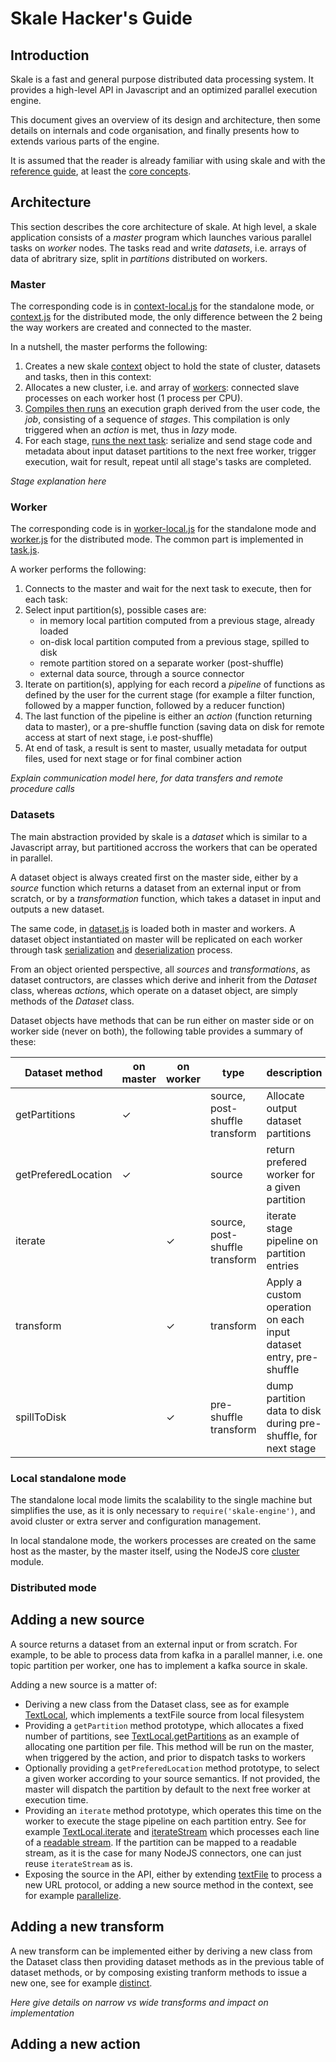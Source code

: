 # Skale Hacker's Guide

## Introduction

Skale is a fast and general purpose distributed data processing system. It provides a high-level API in Javascript and an optimized parallel execution engine.

This document gives an overview of its design and architecture, then some details on internals and code organisation, and finally presents how to extends various parts of the engine.

It is assumed that the reader is already familiar with using skale and with the [reference guide], at least the [core concepts].

## Architecture

This section describes the core architecture of skale. At high level, a skale application consists of a *master* program which launches various parallel tasks on *worker* nodes. The tasks read and write *datasets*, i.e. arrays of data of abritrary size, split in *partitions* distributed on workers.

### Master

The corresponding code is in [context-local.js] for the standalone mode, or [context.js] for the distributed mode, the only difference between the 2 being the way workers are created and connected to the master.

In a nutshell, the master performs the following:

1. Creates a new skale [context] object to hold the state of cluster, datasets and tasks, then in this context:
2. Allocates a new cluster, i.e. and array of [workers]: connected slave processes on each worker host (1 process per CPU).
3. [Compiles then runs] an execution graph derived from the user code, the *job*, consisting of a sequence of *stages*. This compilation is only triggered when an *action* is met, thus in *lazy* mode.
4. For each stage, [runs the next task]: serialize and send stage code and metadata about input dataset partitions to the next free worker, trigger execution, wait for result, repeat until all stage's tasks are completed.

*Stage explanation here*

### Worker

The corresponding code is in [worker-local.js] for the standalone mode and [worker.js] for the distributed mode. The common part is implemented in [task.js].

A worker performs the following:

1. Connects to the master and wait for the next task to execute, then for each task:
2. Select input partition(s), possible cases are:
   - in memory local partition computed from a previous stage, already loaded
   - on-disk local partition computed from a previous stage, spilled to disk
   - remote partition stored on a separate worker (post-shuffle)
   - external data source, through a source connector
3. Iterate on partition(s), applying for each record a *pipeline* of functions as defined by the user for the current stage (for example a filter function, followed by a mapper function, followed by a reducer function)
4. The last function of the pipeline is either an *action* (function returning data to master), or a pre-shuffle function (saving data on disk for remote access at start of next stage, i.e post-shuffle)
5. At end of task, a result is sent to master, usually metadata for output files, used for next stage or for final combiner action

*Explain communication model here, for data transfers and remote procedure calls*

### Datasets

The main abstraction provided by skale is a *dataset* which is similar to a Javascript array, but partitioned accross the workers that can be operated in parallel.

A dataset object is always created first on the master side, either by a *source* function which returns a dataset from an external input or from scratch, or by a *transformation* function, which takes a dataset in input and outputs a new dataset.

The same code, in [dataset.js] is loaded both in master and workers. A dataset object instantiated on master will be replicated on each worker through task [serialization] and [deserialization] process.

From an object oriented perspective, all *sources* and *transformations*, as dataset contructors, are classes which derive and inherit from the *Dataset* class, whereas *actions*, which operate on a dataset object, are simply methods of the *Dataset* class.

Dataset objects have methods that can be run either on master side or on worker side (never on both), the following table provides a summary of these:

|Dataset method     | on master | on worker | type | description |
|-------------------|-----------|-----------|------|-------------|
|getPartitions      | ✓ |   | source, post-shuffle transform| Allocate output dataset partitions |
|getPreferedLocation| ✓ |   | source                        | return prefered worker for a given partition |
|iterate            |   | ✓ | source, post-shuffle transform| iterate stage pipeline on partition entries|
|transform          |   | ✓ | transform                     | Apply a custom operation on each input dataset entry, pre-shuffle|
|spillToDisk        |   | ✓ | pre-shuffle transform         | dump partition data to disk during pre-shuffle, for next stage|

### Local standalone mode

The standalone local mode limits the scalability to the single machine but simplifies the use, as it is only necessary to `require('skale-engine')`, and avoid cluster or extra server and configuration management.

In local standalone mode, the workers processes are created on the same host as the master, by the master itself, using the NodeJS core [cluster] module.

### Distributed mode

## Adding a new source

A source returns a dataset from an external input or from scratch. For example, to be able to process data from kafka in a parallel manner, i.e. one topic partition per worker, one has to implement a kafka source in skale.

Adding a new source is a matter of:

- Deriving a new class from the Dataset class, see as for example [TextLocal], which implements a textFile source from local filesystem
- Providing a `getPartition` method prototype, which allocates a fixed number of partitions, see [TextLocal.getPartitions] as an example of allocating one partition per file. This method will be run on the master, when triggered by the action, and prior to dispatch tasks to workers
- Optionally providing a `getPreferedLocation` method prototype, to select a given worker according to your source semantics. If not provided, the master will dispatch the partition by default to the next free worker at execution time.
- Providing an `iterate` method prototype, which operates this time on the worker to execute the stage pipeline on each partition entry. See for example [TextLocal.iterate] and [iterateStream] which processes each line of a [readable stream]. If the partition can be mapped to a readable stream, as it is the case for many NodeJS connectors, one can just reuse `iterateStream` as is.
- Exposing the source in the API, either by extending [textFile] to process a new URL protocol, or adding a new source method in the context, see for example [parallelize].

## Adding a new transform

A new transform can be implemented either by deriving a new class from the Dataset class then providing dataset methods as in the previous table of dataset methods, or by composing existing tranform methods to issue a new one, see for example [distinct].

*Here give details on narrow vs wide transforms and impact on implementation*

## Adding a new action

[reference guide]: https://github.com/skale-me/skale-engine/blob/0.7.0/doc/skale-API.md
[core concepts]: https://github.com/skale-me/skale-engine/blob/0.7.0/doc/skale-API.md#core-concepts
[context-local.js]: https://github.com/skale-me/skale-engine/blob/0.7.0/lib/context-local.js
[context.js]: https://github.com/skale-me/skale-engine/blob/0.7.0/lib/context.js
[context]: https://github.com/skale-me/skale-engine/blob/0.7.0/lib/context.js#L22
[workers]: https://github.com/skale-me/skale-engine/blob/0.7.0/lib/context.js#L51-L53
[Compiles then runs]: https://github.com/skale-me/skale-engine/blob/0.7.0/lib/context.js#L223
[runs the next task]: https://github.com/skale-me/skale-engine/blob/0.7.0/lib/context.js#L129
[worker-local.js]: https://github.com/skale-me/skale-engine/blob/0.7.0/lib/worker-local.js
[worker.js]: https://github.com/skale-me/skale-engine/blob/0.7.0/bin/worker.js
[task.js]: https://github.com/skale-me/skale-engine/blob/0.7.0/lib/task.js
[dataset.js]: https://github.com/skale-me/skale-engine/blob/0.7.0/lib/dataset.js
[serialization]: https://github.com/skale-me/skale-engine/blob/0.7.0/lib/context.js#L141
[deserialization]: https://github.com/skale-me/skale-engine/blob/0.7.0/bin/worker.js#L275
[cluster]: https://nodejs.org/dist/latest-v7.x/docs/api/cluster.html
[TextLocal]: https://github.com/skale-me/skale-engine/blob/0.7.0/lib/dataset.js#L911-L919
[TextLocal.getPartitions]: https://github.com/skale-me/skale-engine/blob/0.7.0/lib/dataset.js#L921-L941
[TextLocal.iterate]: https://github.com/skale-me/skale-engine/blob/0.7.0/lib/dataset.js#L943
[iterateStream]: https://github.com/skale-me/skale-engine/blob/0.7.0/lib/dataset.js#L800
[readable stream]: https://nodejs.org/api/stream.html#stream_class_stream_readable
[textFile]: https://github.com/skale-me/skale-engine/blob/0.7.0/lib/context.js#L112-121
[parallelize]: https://github.com/skale-me/skale-engine/blob/0.7.0/lib/context.js#L107
[distinct]: https://github.com/skale-me/skale-engine/blob/0.7.0/lib/dataset.js#L121-L125
